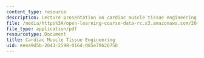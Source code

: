 ```yaml
---
content_type: resource
description: Lecture presentation on cardiac muscle tissue engineering.
file: /media/https%3A/open-learning-course-data-rc.s3.amazonaws.com/20-441j-biomaterials-tissue-interactions-fall-2009/eeea9d5b20432598016d085e79b20750_MIT20_441JF09_lec24_ms.pdf
file_type: application/pdf
resourcetype: Document
title: Cardiac Muscle Tissue Engineering
uid: eeea9d5b-2043-2598-016d-085e79b20750
---
```

